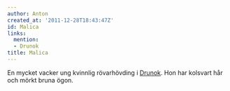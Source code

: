 ```yaml
---
author: Anton
created_at: '2011-12-28T18:43:47Z'
id: Malica
links:
  mention:
  - Drunok
title: Malica
---
```


En mycket vacker ung kvinnlig rövarhövding i [Drunok]. Hon har kolsvart hår och mörkt bruna ögon.

  [Drunok]: Drunok
